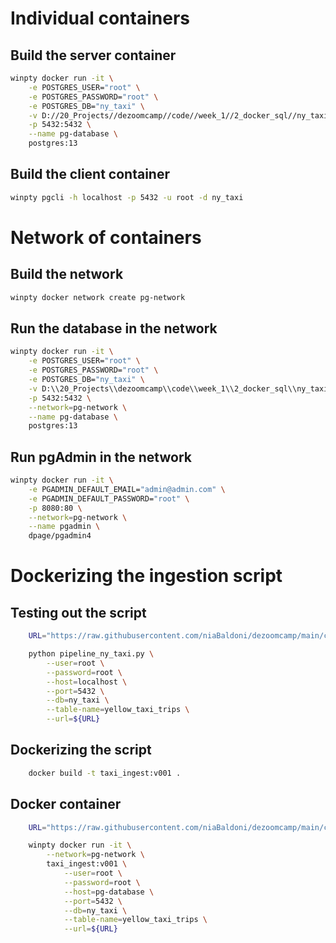 # Individual containers

## Build the server container
```bash
winpty docker run -it \
    -e POSTGRES_USER="root" \
    -e POSTGRES_PASSWORD="root" \
    -e POSTGRES_DB="ny_taxi" \
    -v D://20_Projects//dezoomcamp//code//week_1//2_docker_sql//ny_taxi_postgres_data:/var/lib/postgresql/data \
    -p 5432:5432 \
    --name pg-database \
    postgres:13

```

## Build the client container
```bash
winpty pgcli -h localhost -p 5432 -u root -d ny_taxi
```

# Network of containers

## Build the network
```bash
winpty docker network create pg-network
```

## Run the database in the network
```bash
winpty docker run -it \
    -e POSTGRES_USER="root" \
    -e POSTGRES_PASSWORD="root" \
    -e POSTGRES_DB="ny_taxi" \
    -v D:\\20_Projects\\dezoomcamp\\code\\week_1\\2_docker_sql\\ny_taxi_postgres_data:/var/lib/postgresql/data \
    -p 5432:5432 \
    --network=pg-network \
    --name pg-database \
    postgres:13
```

## Run pgAdmin in the network
```bash
winpty docker run -it \
    -e PGADMIN_DEFAULT_EMAIL="admin@admin.com" \
    -e PGADMIN_DEFAULT_PASSWORD="root" \
    -p 8080:80 \
    --network=pg-network \
    --name pgadmin \
    dpage/pgadmin4
```

# Dockerizing the ingestion script

## Testing out the script
```bash
    URL="https://raw.githubusercontent.com/niaBaldoni/dezoomcamp/main/code/week_1/2_docker_sql/yellow_tripdata_2021-01.parquet"

    python pipeline_ny_taxi.py \
        --user=root \
        --password=root \
        --host=localhost \
        --port=5432 \
        --db=ny_taxi \
        --table-name=yellow_taxi_trips \
        --url=${URL}
```

## Dockerizing the script
```bash
    docker build -t taxi_ingest:v001 .
```

## Docker container
```bash
    URL="https://raw.githubusercontent.com/niaBaldoni/dezoomcamp/main/code/week_1/2_docker_sql/yellow_tripdata_2021-01.parquet"

    winpty docker run -it \
        --network=pg-network \
        taxi_ingest:v001 \
            --user=root \
            --password=root \
            --host=pg-database \
            --port=5432 \
            --db=ny_taxi \
            --table-name=yellow_taxi_trips \
            --url=${URL}
```